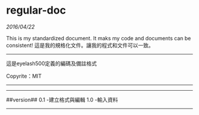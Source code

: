 # regular-doc
_2016/04/22_

This is my standardized document. It maks my code and documents can be consistent!
這是我的規格化文件。讓我的程式和文件可以一致。

***
這是eyelash500定義的編碼及備註格式

Copyrite：MIT

***

---
##version##
0.1 -建立格式與編輯
1.0 -輸入資料

---

